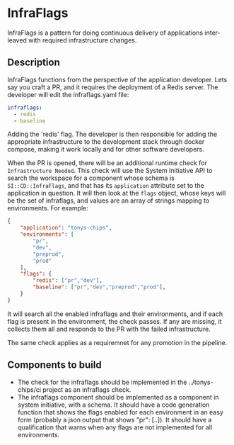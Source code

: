 # InfraFlags

InfraFlags is a pattern for doing continuous delivery of applications inter-leaved with required infrastructure changes. 

## Description

InfraFlags functions from the perspective of the application developer. Lets say you craft a PR, and it requires the deployment of a Redis server. The developer will edit the infraflags.yaml file:

```yaml
infraflags:
  - redis
  - baseline
```

Adding the 'redis' flag. The developer is then responsible for adding the appropriate infrastructure to the development stack through docker compose, making it work locally and for other software developers.

When the PR is opened, there will be an additional runtime check for `Infrastructure Needed`. This check will use the System Initiative API to search the workspace for a component whose schema is `SI::CD::InfraFlags`, and that has its `application` attribute set to the application in question. It will then look at the `flags` object, whose keys will be the set of infraflags, and values are an array of strings mapping to environments. For example:

```json
{
    "application": "tonys-chips",
    "environments": [
        "pr",
        "dev",
        "preprod",
        "prod"
    ],
    "flags": {
        "redis": ["pr","dev"],
        "baseline": ["pr","dev","preprod","prod"],
    }
}
```

It will search all the enabled infraflags and their environments, and if each flag is present in the environment, the check passes. If any are missing, it collects them all and responds to the PR with the failed infrastructure.

The same check applies as a requiremnet for any promotion in the pipeline.

## Components to build

- The check for the infraflags should be implemented in the ../tonys-chips/ci project as an infraflags check.
- The infraflags component should be implemented as a component in system initiative, with a schema. It should have a code generation function that shows the flags enabled for each environment in an easy form (probably a json output that shows "pr": [..]). It should have a qualification that warns when any flags are not implemented for all environments. 
